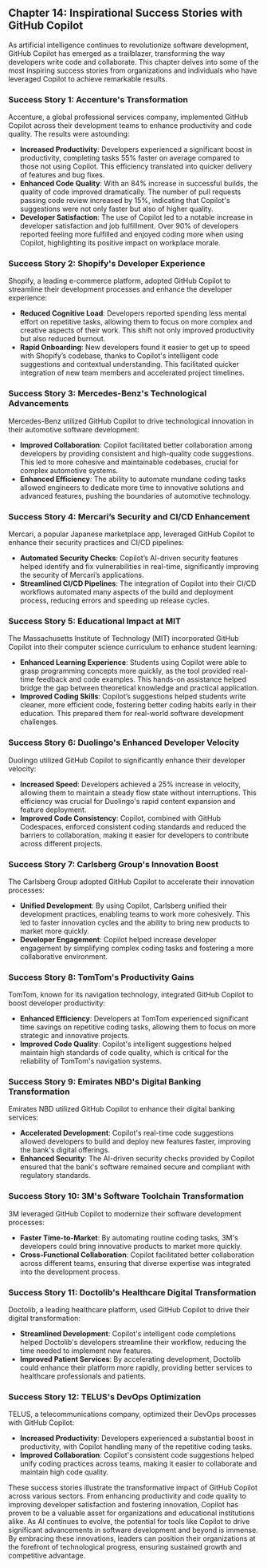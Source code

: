 ## Chapter 14: Inspirational Success Stories with GitHub Copilot

As artificial intelligence continues to revolutionize software development, GitHub Copilot has emerged as a trailblazer, transforming the way developers write code and collaborate. This chapter delves into some of the most inspiring success stories from organizations and individuals who have leveraged Copilot to achieve remarkable results.

### Success Story 1: Accenture's Transformation

Accenture, a global professional services company, implemented GitHub Copilot across their development teams to enhance productivity and code quality. The results were astounding:

- **Increased Productivity**: Developers experienced a significant boost in productivity, completing tasks 55% faster on average compared to those not using Copilot. This efficiency translated into quicker delivery of features and bug fixes.
- **Enhanced Code Quality**: With an 84% increase in successful builds, the quality of code improved dramatically. The number of pull requests passing code review increased by 15%, indicating that Copilot's suggestions were not only faster but also of higher quality.
- **Developer Satisfaction**: The use of Copilot led to a notable increase in developer satisfaction and job fulfillment. Over 90% of developers reported feeling more fulfilled and enjoyed coding more when using Copilot, highlighting its positive impact on workplace morale.

### Success Story 2: Shopify's Developer Experience

Shopify, a leading e-commerce platform, adopted GitHub Copilot to streamline their development processes and enhance the developer experience:

- **Reduced Cognitive Load**: Developers reported spending less mental effort on repetitive tasks, allowing them to focus on more complex and creative aspects of their work. This shift not only improved productivity but also reduced burnout.
- **Rapid Onboarding**: New developers found it easier to get up to speed with Shopify’s codebase, thanks to Copilot's intelligent code suggestions and contextual understanding. This facilitated quicker integration of new team members and accelerated project timelines.

### Success Story 3: Mercedes-Benz's Technological Advancements

Mercedes-Benz utilized GitHub Copilot to drive technological innovation in their automotive software development:

- **Improved Collaboration**: Copilot facilitated better collaboration among developers by providing consistent and high-quality code suggestions. This led to more cohesive and maintainable codebases, crucial for complex automotive systems.
- **Enhanced Efficiency**: The ability to automate mundane coding tasks allowed engineers to dedicate more time to innovative solutions and advanced features, pushing the boundaries of automotive technology.

### Success Story 4: Mercari’s Security and CI/CD Enhancement

Mercari, a popular Japanese marketplace app, leveraged GitHub Copilot to enhance their security practices and CI/CD pipelines:

- **Automated Security Checks**: Copilot’s AI-driven security features helped identify and fix vulnerabilities in real-time, significantly improving the security of Mercari’s applications.
- **Streamlined CI/CD Pipelines**: The integration of Copilot into their CI/CD workflows automated many aspects of the build and deployment process, reducing errors and speeding up release cycles.

### Success Story 5: Educational Impact at MIT

The Massachusetts Institute of Technology (MIT) incorporated GitHub Copilot into their computer science curriculum to enhance student learning:

- **Enhanced Learning Experience**: Students using Copilot were able to grasp programming concepts more quickly, as the tool provided real-time feedback and code examples. This hands-on assistance helped bridge the gap between theoretical knowledge and practical application.
- **Improved Coding Skills**: Copilot’s suggestions helped students write cleaner, more efficient code, fostering better coding habits early in their education. This prepared them for real-world software development challenges.

### Success Story 6: Duolingo's Enhanced Developer Velocity

Duolingo utilized GitHub Copilot to significantly enhance their developer velocity:

- **Increased Speed**: Developers achieved a 25% increase in velocity, allowing them to maintain a steady flow state without interruptions. This efficiency was crucial for Duolingo's rapid content expansion and feature deployment.
- **Improved Code Consistency**: Copilot, combined with GitHub Codespaces, enforced consistent coding standards and reduced the barriers to collaboration, making it easier for developers to contribute across different projects.

### Success Story 7: Carlsberg Group's Innovation Boost

The Carlsberg Group adopted GitHub Copilot to accelerate their innovation processes:

- **Unified Development**: By using Copilot, Carlsberg unified their development practices, enabling teams to work more cohesively. This led to faster innovation cycles and the ability to bring new products to market more quickly.
- **Developer Engagement**: Copilot helped increase developer engagement by simplifying complex coding tasks and fostering a more collaborative environment.

### Success Story 8: TomTom's Productivity Gains

TomTom, known for its navigation technology, integrated GitHub Copilot to boost developer productivity:

- **Enhanced Efficiency**: Developers at TomTom experienced significant time savings on repetitive coding tasks, allowing them to focus on more strategic and innovative projects.
- **Improved Code Quality**: Copilot's intelligent suggestions helped maintain high standards of code quality, which is critical for the reliability of TomTom's navigation systems.

### Success Story 9: Emirates NBD's Digital Banking Transformation

Emirates NBD utilized GitHub Copilot to enhance their digital banking services:

- **Accelerated Development**: Copilot's real-time code suggestions allowed developers to build and deploy new features faster, improving the bank's digital offerings.
- **Enhanced Security**: The AI-driven security checks provided by Copilot ensured that the bank's software remained secure and compliant with regulatory standards.

### Success Story 10: 3M's Software Toolchain Transformation

3M leveraged GitHub Copilot to modernize their software development processes:

- **Faster Time-to-Market**: By automating routine coding tasks, 3M's developers could bring innovative products to market more quickly.
- **Cross-Functional Collaboration**: Copilot facilitated better collaboration across different teams, ensuring that diverse expertise was integrated into the development process.

### Success Story 11: Doctolib's Healthcare Digital Transformation

Doctolib, a leading healthcare platform, used GitHub Copilot to drive their digital transformation:

- **Streamlined Development**: Copilot's intelligent code completions helped Doctolib's developers streamline their workflow, reducing the time needed to implement new features.
- **Improved Patient Services**: By accelerating development, Doctolib could enhance their platform more rapidly, providing better services to healthcare professionals and patients.

### Success Story 12: TELUS's DevOps Optimization

TELUS, a telecommunications company, optimized their DevOps processes with GitHub Copilot:

- **Increased Productivity**: Developers experienced a substantial boost in productivity, with Copilot handling many of the repetitive coding tasks.
- **Improved Collaboration**: Copilot's consistent code suggestions helped unify coding practices across teams, making it easier to collaborate and maintain high code quality.

These success stories illustrate the transformative impact of GitHub Copilot across various sectors. From enhancing productivity and code quality to improving developer satisfaction and fostering innovation, Copilot has proven to be a valuable asset for organizations and educational institutions alike. As AI continues to evolve, the potential for tools like Copilot to drive significant advancements in software development and beyond is immense. By embracing these innovations, leaders can position their organizations at the forefront of technological progress, ensuring sustained growth and competitive advantage.
